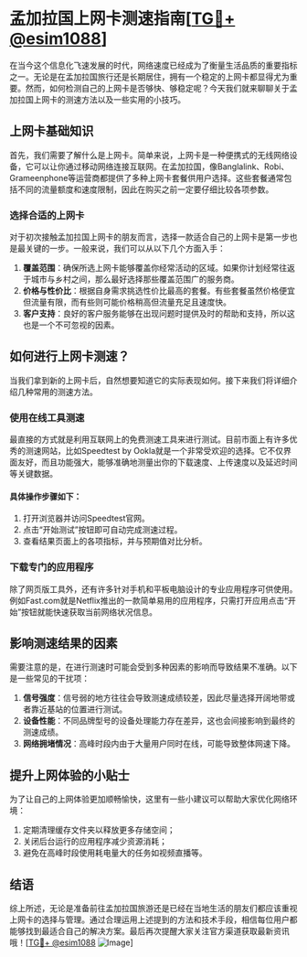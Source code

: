 # 孟加拉国上网卡测速指南[[TG💪+ @esim1088](https://t.me/s/esim1088)]

在当今这个信息化飞速发展的时代，网络速度已经成为了衡量生活品质的重要指标之一。无论是在孟加拉国旅行还是长期居住，拥有一个稳定的上网卡都显得尤为重要。然而，如何检测自己的上网卡是否够快、够稳定呢？今天我们就来聊聊关于孟加拉国上网卡的测速方法以及一些实用的小技巧。

## 上网卡基础知识

首先，我们需要了解什么是上网卡。简单来说，上网卡是一种便携式的无线网络设备，它可以让你通过移动网络连接互联网。在孟加拉国，像Banglalink、Robi、Grameenphone等运营商都提供了多种上网卡套餐供用户选择。这些套餐通常包括不同的流量额度和速度限制，因此在购买之前一定要仔细比较各项参数。

### 选择合适的上网卡

对于初次接触孟加拉国上网卡的朋友而言，选择一款适合自己的上网卡是第一步也是最关键的一步。一般来说，我们可以从以下几个方面入手：

1. **覆盖范围**：确保所选上网卡能够覆盖你经常活动的区域。如果你计划经常往返于城市与乡村之间，那么最好选择那些覆盖范围广的服务商。
2. **价格与性价比**：根据自身需求挑选性价比最高的套餐。有些套餐虽然价格便宜但流量有限，而有些则可能价格稍高但流量充足且速度快。
3. **客户支持**：良好的客户服务能够在出现问题时提供及时的帮助和支持，所以这也是一个不可忽视的因素。

## 如何进行上网卡测速？

当我们拿到新的上网卡后，自然想要知道它的实际表现如何。接下来我们将详细介绍几种常用的测速方法。

### 使用在线工具测速

最直接的方式就是利用互联网上的免费测速工具来进行测试。目前市面上有许多优秀的测速网站，比如Speedtest by Ookla就是一个非常受欢迎的选择。它不仅界面友好，而且功能强大，能够准确地测量出你的下载速度、上传速度以及延迟时间等关键数据。

#### 具体操作步骤如下：
1. 打开浏览器并访问Speedtest官网。
2. 点击“开始测试”按钮即可自动完成测速过程。
3. 查看结果页面上的各项指标，并与预期值对比分析。

### 下载专门的应用程序

除了网页版工具外，还有许多针对手机和平板电脑设计的专业应用程序可供使用。例如Fast.com就是Netflix推出的一款简单易用的应用程序，只需打开应用点击“开始”按钮就能快速获取当前网络状况信息。

## 影响测速结果的因素

需要注意的是，在进行测速时可能会受到多种因素的影响而导致结果不准确。以下是一些常见的干扰项：

1. **信号强度**：信号弱的地方往往会导致测速成绩较差，因此尽量选择开阔地带或者靠近基站的位置进行测试。
2. **设备性能**：不同品牌型号的设备处理能力存在差异，这也会间接影响到最终的测速成绩。
3. **网络拥堵情况**：高峰时段内由于大量用户同时在线，可能导致整体网速下降。

## 提升上网体验的小贴士

为了让自己的上网体验更加顺畅愉快，这里有一些小建议可以帮助大家优化网络环境：

1. 定期清理缓存文件夹以释放更多存储空间；
2. 关闭后台运行的应用程序减少资源消耗；
3. 避免在高峰时段使用耗电量大的任务如视频直播等。

## 结语

综上所述，无论是准备前往孟加拉国旅游还是已经在当地生活的朋友们都应该重视上网卡的选择与管理。通过合理运用上述提到的方法和技术手段，相信每位用户都能够找到最适合自己的解决方案。最后再次提醒大家关注官方渠道获取最新资讯哦！[[TG💪+ @esim1088](https://t.me/s/esim1088) ![Image](https://i.postimg.cc/4NQfJmqS/Snipaste-2025-05-13-00-14-12.png)]